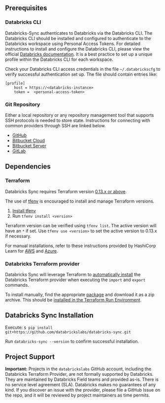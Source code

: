 ## Prerequisites

### Databricks CLI

Databricks-Sync authenticates to Databricks via the Databricks CLI. The Databricks CLI should be installed and configured to authenticate to the Databricks workspace using Personal Access Tokens. For detailed instructions to install and configure the Databricks CLI, please view the official [Databricks documentation](https://docs.databricks.com/dev-tools/cli/index.html#databricks-cli). It is a best practice to set up a unique profile within the Databricks CLI for each workspace.

Check your Databricks CLI access credentials in the file `~/.databrickscfg` to verify successful authentication set up. The file should contain entries like:

```
[profile]
	host = https://<databricks-instance>
	token =  <personal-access-token>
```

### Git Repository

Either a local repository or any repository management tool that supports SSH protocols is needed to store state. Instructions for connecting with common providers through SSH are linked below.

* [GitHub](https://docs.github.com/en/github/authenticating-to-github/connecting-to-github-with-ssh)
* [Bitbucket Cloud](https://support.atlassian.com/bitbucket-cloud/docs/set-up-an-ssh-key/)
* [Bitbucket Server](https://confluence.atlassian.com/bitbucketserver/enabling-ssh-access-to-git-repositories-in-bitbucket-server-776640358.html)
* [GitLab](https://docs.gitlab.com/ee/ssh/)

## Dependencies

### Terraform

Databricks Sync requires Terraform version [0.13.x or above](https://www.terraform.io/downloads.html).

The use of [tfenv](https://github.com/tfutils/tfenv) is encouraged to install and manage Terraform versions.

1. [Install tfenv](https://github.com/tfutils/tfenv#installation)
2. Run `tfenv install <version>`

Terraform version can be verified using `tfenv list`. The active version will have an `*` if set. Use `tfenv use <version>` to set the active version to 0.13.x if necessary.

For manual installations, refer to these instructions provided by HashiCorp Learn for [AWS](https://learn.hashicorp.com/tutorials/terraform/install-cli?in=terraform/aws-get-started#install-terraform) and [Azure](https://learn.hashicorp.com/tutorials/terraform/install-cli?in=terraform/azure-get-started#install-terraform).

### Databricks Terraform provider

Databricks Sync will leverage Terraform to [automatically install](https://www.hashicorp.com/blog/automatic-installation-of-third-party-providers-with-terraform-0-13) the Databricks Terraform provider when executing the `import` and `export` commands.

To install manually, find the appropriate [package](https://github.com/databrickslabs/terraform-provider-databricks/releases) and download it as a zip archive. This should be [installed in the Terraform Run Environment]().

## Databricks Sync Installation

Execute: `$ pip install git+https://github.com/databrickslabs/databricks-sync.git`

Run `databricks-sync --version` to confirm successful installation.

## Project Support

**Important:** Projects in the `databrickslabs` GitHub account, including the Databricks Terraform Provider, are not formally supported by Databricks. They are maintained by Databricks Field teams and provided as-is. There is no service level agreement (SLA). Databricks makes no guarantees of any kind. If you discover an issue with the provider, please file a GitHub Issue on the repo, and it will be reviewed by project maintainers as time permits.
